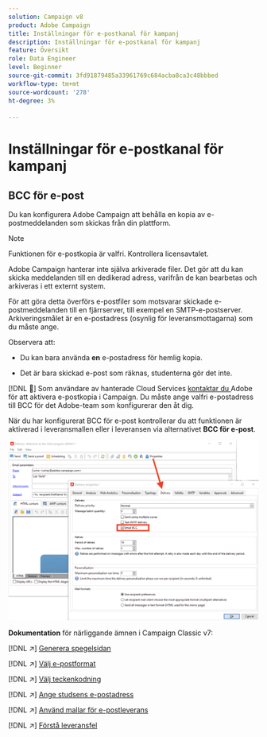 ```yaml
---
solution: Campaign v8
product: Adobe Campaign
title: Inställningar för e-postkanal för kampanj
description: Inställningar för e-postkanal för kampanj
feature: Översikt
role: Data Engineer
level: Beginner
source-git-commit: 3fd91879485a33961769c684acba8ca3c48bbbed
workflow-type: tm+mt
source-wordcount: '278'
ht-degree: 3%

---
```


# Inställningar för e-postkanal för kampanj

## BCC för e-post

Du kan konfigurera Adobe Campaign att behålla en kopia av e-postmeddelanden som skickas från din plattform.

>[!NOTE]
>Funktionen för e-postkopia är valfri. Kontrollera licensavtalet.

Adobe Campaign hanterar inte själva arkiverade filer. Det gör att du kan skicka meddelanden till en dedikerad adress, varifrån de kan bearbetas och arkiveras i ett externt system.

För att göra detta överförs e-postfiler som motsvarar skickade e-postmeddelanden till en fjärrserver, till exempel en SMTP-e-postserver. Arkiveringsmålet är en e-postadress (osynlig för leveransmottagarna) som du måste ange.

Observera att:

* Du kan bara använda **en** e-postadress för hemlig kopia.

* Det är bara skickad e-post som räknas, studenterna gör det inte.

[!DNL :speech_balloon:] Som användare av hanterade Cloud Services  [kontaktar du ](../start/campaign-faq.md#support) Adobe för att aktivera e-postkopia i Campaign. Du måste ange valfri e-postadress till BCC för det Adobe-team som konfigurerar den åt dig.

När du har konfigurerat BCC för e-post kontrollerar du att funktionen är aktiverad i leveransmallen eller i leveransen via alternativet **BCC för e-post**.

![](assets/email-bcc.png)


**Dokumentation** för närliggande ämnen i Campaign Classic v7:


[!DNL :arrow_upper_right:] [Generera spegelsidan](https://experienceleague.adobe.com/docs/campaign-classic/using/sending-messages/sending-emails/sending-an-email/email-parameters.html#generating-mirror-page)

[!DNL :arrow_upper_right:] [Välj e-postformat](https://experienceleague.adobe.com/docs/campaign-classic/using/sending-messages/sending-emails/sending-an-email/email-parameters.html#selecting-message-formats)

[!DNL :arrow_upper_right:] [Välj teckenkodning](https://experienceleague.adobe.com/docs/campaign-classic/using/sending-messages/sending-emails/sending-an-email/email-parameters.html#character-encoding)

[!DNL :arrow_upper_right:] [Ange studsens e-postadress](https://experienceleague.adobe.com/docs/campaign-classic/using/sending-messages/sending-emails/sending-an-email/email-parameters.html#managing-bounce-emails)

[!DNL :arrow_upper_right:] [Använd mallar för e-postleverans](https://experienceleague.adobe.com/docs/campaign-classic/using/sending-messages/using-delivery-templates/about-templates.html)

[!DNL :arrow_upper_right:] [Förstå leveransfel](https://experienceleague.adobe.com/docs/campaign-classic/using/sending-messages/monitoring-deliveries/understanding-delivery-failures.html)
